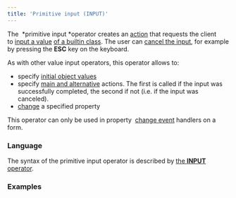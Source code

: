 ```yaml
---
title: 'Primitive input (INPUT)'
---
```


The  *primitive input *operator creates an [action](Actions.md) that requests the client to [input a value](Value_input.md) [of a builtin class](Built-in_classes.md). The user can [cancel the input](Value_input.md#cancellation-and-input-result), for example by pressing the **ESC** key on the keyboard.

As with other value input operators, this operator allows to:

-   specify [initial object values](Value_input.md#initial-values-and-automatic-change)
-   specify [main and alternative](Value_input.md#cancellation-and-input-result) actions. The first is called if the input was successfully completed, the second if not (i.e. if the input was canceled).
-   [change](Value_input.md#initial-values-and-automatic-change) a specified property

This operator can only be used in property  [change event](Form_events.md#property-broken) handlers on a form.

### Language

The syntax of the primitive input operator is described by [the **INPUT** operator](INPUT_operator.md).

### Examples


